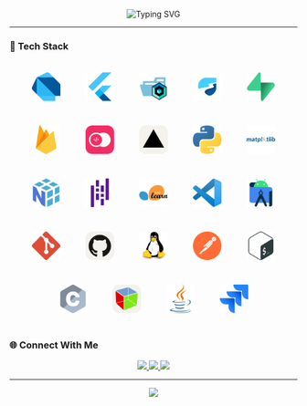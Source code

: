 <!-- Banner -->
<p align="center">
  <img src="https://readme-typing-svg.herokuapp.com?font=Fiba&size=28&duration=3000&color=64FFDA&center=true&vCenter=true&lines=Hi!+I'm+Walid+Hammouti;Flutter+%26+AI+Developer" alt="Typing SVG" />
</p>

---
### 🧰 Tech Stack  

<p align="center"> <img src="assets/icons/tech_stack/dart.svg" width="50" style="margin:20px;" /> <img src="assets/icons/tech_stack/flutter.svg" width="50" style="margin:20px;" /> <img src="assets/icons/tech_stack/folder-type-cubit-opened.svg" width="50" style="margin:20px;" /> <img src="assets/icons/tech_stack/riverpod.svg" width="50" style="margin:20px;" /> <img src="assets/icons/tech_stack/supabase-icon.svg" width="50" style="margin:20px;" /> <img src="assets/icons/tech_stack/firebase.svg" width="50" style="margin:20px;" /> <img src="assets/icons/tech_stack/appwrite.svg" width="50" style="margin:20px;" /> <img src="assets/icons/tech_stack/vercel-light.svg" width="50" style="margin:20px;" /> <img src="assets/icons/tech_stack/python.svg" width="50" style="margin:20px;" /> <img src="assets/icons/tech_stack/matplotlib.svg" width="50" style="margin:20px;" /> <img src="assets/icons/tech_stack/numpy.svg" width="50" style="margin:20px;" /> <img src="assets/icons/tech_stack/pandas.svg" width="50" style="margin:20px;" /> <img src="assets/icons/tech_stack/scikitlearn.svg" width="50" style="margin:20px;" /> <img src="assets/icons/tech_stack/vscode.svg" width="50" style="margin:20px;" /> <img src="assets/icons/tech_stack/androidstudio.svg" width="50" style="margin:20px;" /> <img src="assets/icons/tech_stack/git-icon.svg" width="50" style="margin:20px;" /> <img src="assets/icons/tech_stack/github-light.svg" width="50" style="margin:20px;" /> <img src="assets/icons/tech_stack/linux.svg" width="50" style="margin:20px;" /> <img src="assets/icons/tech_stack/postman-icon.svg" width="50" style="margin:20px;" /> <img src="assets/icons/tech_stack/bash-icon.svg" width="50" style="margin:20px;" /> <img src="assets/icons/tech_stack/c.svg" width="50" style="margin:20px;" /> <img src="assets/icons/tech_stack/gtk-light.svg" width="50" style="margin:20px;" /> <img src="assets/icons/tech_stack/java.svg" width="50" style="margin:20px;" /> <img src="assets/icons/tech_stack/jira.svg" width="50" style="margin:20px;" /> </p>

### 🌐 Connect With Me  
<p align="center">
  <a href="https://www.linkedin.com/in/walid-hammouti/" target="_blank">
    <img src="https://img.shields.io/badge/LinkedIn-0077B5?style=for-the-badge&logo=linkedin&logoColor=white" />
  </a>
  <a href="mailto:walidhammouti@gmail.com">
    <img src="https://img.shields.io/badge/Gmail-D14836?style=for-the-badge&logo=gmail&logoColor=white" />
  </a>
  <a href="https://walidhammouti.me">
    <img src="https://img.shields.io/badge/Portfolio-0A192F?style=for-the-badge&logo=vercel&logoColor=64FFDA" />
  </a>
</p>

---

<p align="center">
  <img src="https://komarev.com/ghpvc/?username=WalidHammouti&color=64FFDA&style=flat-square" />
</p>
